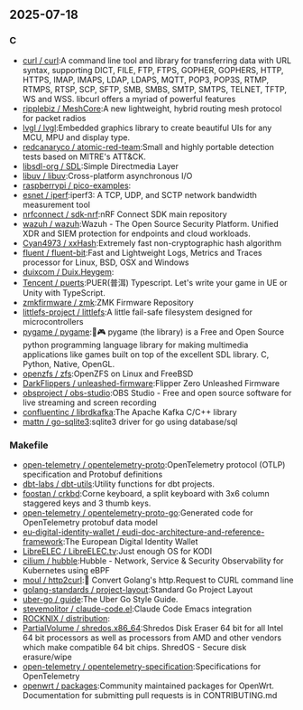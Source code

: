 ## 2025-07-18

### C

* [curl / curl](https://github.com/curl/curl):A command line tool and library for transferring data with URL syntax, supporting DICT, FILE, FTP, FTPS, GOPHER, GOPHERS, HTTP, HTTPS, IMAP, IMAPS, LDAP, LDAPS, MQTT, POP3, POP3S, RTMP, RTMPS, RTSP, SCP, SFTP, SMB, SMBS, SMTP, SMTPS, TELNET, TFTP, WS and WSS. libcurl offers a myriad of powerful features
* [ripplebiz / MeshCore](https://github.com/ripplebiz/MeshCore):A new lightweight, hybrid routing mesh protocol for packet radios
* [lvgl / lvgl](https://github.com/lvgl/lvgl):Embedded graphics library to create beautiful UIs for any MCU, MPU and display type.
* [redcanaryco / atomic-red-team](https://github.com/redcanaryco/atomic-red-team):Small and highly portable detection tests based on MITRE's ATT&CK.
* [libsdl-org / SDL](https://github.com/libsdl-org/SDL):Simple Directmedia Layer
* [libuv / libuv](https://github.com/libuv/libuv):Cross-platform asynchronous I/O
* [raspberrypi / pico-examples](https://github.com/raspberrypi/pico-examples):
* [esnet / iperf](https://github.com/esnet/iperf):iperf3: A TCP, UDP, and SCTP network bandwidth measurement tool
* [nrfconnect / sdk-nrf](https://github.com/nrfconnect/sdk-nrf):nRF Connect SDK main repository
* [wazuh / wazuh](https://github.com/wazuh/wazuh):Wazuh - The Open Source Security Platform. Unified XDR and SIEM protection for endpoints and cloud workloads.
* [Cyan4973 / xxHash](https://github.com/Cyan4973/xxHash):Extremely fast non-cryptographic hash algorithm
* [fluent / fluent-bit](https://github.com/fluent/fluent-bit):Fast and Lightweight Logs, Metrics and Traces processor for Linux, BSD, OSX and Windows
* [duixcom / Duix.Heygem](https://github.com/duixcom/Duix.Heygem):
* [Tencent / puerts](https://github.com/Tencent/puerts):PUER(普洱) Typescript. Let's write your game in UE or Unity with TypeScript.
* [zmkfirmware / zmk](https://github.com/zmkfirmware/zmk):ZMK Firmware Repository
* [littlefs-project / littlefs](https://github.com/littlefs-project/littlefs):A little fail-safe filesystem designed for microcontrollers
* [pygame / pygame](https://github.com/pygame/pygame):🐍🎮 pygame (the library) is a Free and Open Source python programming language library for making multimedia applications like games built on top of the excellent SDL library. C, Python, Native, OpenGL.
* [openzfs / zfs](https://github.com/openzfs/zfs):OpenZFS on Linux and FreeBSD
* [DarkFlippers / unleashed-firmware](https://github.com/DarkFlippers/unleashed-firmware):Flipper Zero Unleashed Firmware
* [obsproject / obs-studio](https://github.com/obsproject/obs-studio):OBS Studio - Free and open source software for live streaming and screen recording
* [confluentinc / librdkafka](https://github.com/confluentinc/librdkafka):The Apache Kafka C/C++ library
* [mattn / go-sqlite3](https://github.com/mattn/go-sqlite3):sqlite3 driver for go using database/sql

### Makefile

* [open-telemetry / opentelemetry-proto](https://github.com/open-telemetry/opentelemetry-proto):OpenTelemetry protocol (OTLP) specification and Protobuf definitions
* [dbt-labs / dbt-utils](https://github.com/dbt-labs/dbt-utils):Utility functions for dbt projects.
* [foostan / crkbd](https://github.com/foostan/crkbd):Corne keyboard, a split keyboard with 3x6 column staggered keys and 3 thumb keys.
* [open-telemetry / opentelemetry-proto-go](https://github.com/open-telemetry/opentelemetry-proto-go):Generated code for OpenTelemetry protobuf data model
* [eu-digital-identity-wallet / eudi-doc-architecture-and-reference-framework](https://github.com/eu-digital-identity-wallet/eudi-doc-architecture-and-reference-framework):The European Digital Identity Wallet
* [LibreELEC / LibreELEC.tv](https://github.com/LibreELEC/LibreELEC.tv):Just enough OS for KODI
* [cilium / hubble](https://github.com/cilium/hubble):Hubble - Network, Service & Security Observability for Kubernetes using eBPF
* [moul / http2curl](https://github.com/moul/http2curl):📐 Convert Golang's http.Request to CURL command line
* [golang-standards / project-layout](https://github.com/golang-standards/project-layout):Standard Go Project Layout
* [uber-go / guide](https://github.com/uber-go/guide):The Uber Go Style Guide.
* [stevemolitor / claude-code.el](https://github.com/stevemolitor/claude-code.el):Claude Code Emacs integration
* [ROCKNIX / distribution](https://github.com/ROCKNIX/distribution):
* [PartialVolume / shredos.x86_64](https://github.com/PartialVolume/shredos.x86_64):Shredos Disk Eraser 64 bit for all Intel 64 bit processors as well as processors from AMD and other vendors which make compatible 64 bit chips. ShredOS - Secure disk erasure/wipe
* [open-telemetry / opentelemetry-specification](https://github.com/open-telemetry/opentelemetry-specification):Specifications for OpenTelemetry
* [openwrt / packages](https://github.com/openwrt/packages):Community maintained packages for OpenWrt. Documentation for submitting pull requests is in CONTRIBUTING.md
